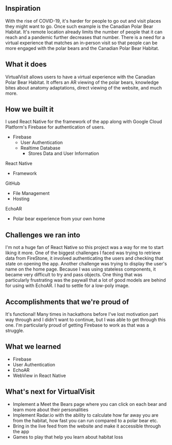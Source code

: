## Inspiration

With the rise of COVID-19, it's harder for people to go out and visit places they might want to go. Once such example is the Canadian Polar Bear Habitat. It's remote location already limits the number of people that it can reach and a pandemic further decreases that number. There is a need for a virtual experience that matches an in-person visit so that people can be more engaged with the polar bears and the Canadian Polar Bear Habitat.

## What it does

VirtualVisit allows users to have a virtual experience with the Canadian Polar Bear Habitat. It offers an AR viewing of the polar bears, knowledge bites about anatomy adaptations, direct viewing of the website, and much more.

## How we built it

I used React Native for the framework of the app along with Google Cloud Platform's Firebase for authentication of users.

- Firebase
  - User Authentication
  - Realtime Database
    - Stores Data and User Information

React Native

- Framework

GitHub

- File Management
- Hosting

EchoAR

- Polar bear experience from your own home

## Challenges we ran into

I'm not a huge fan of React Native so this project was a way for me to start liking it more. One of the biggest challenges I faced was trying to retrieve data from FireStone, it involved authenticating the users and checking that state on opening the app. Another challenge was trying to display the user's name on the home page. Because I was using stateless components, it became very difficult to try and pass objects. One thing that was particularly frustrating was the paywall that a lot of good models are behind for using with EchoAR. I had to settle for a low-poly image.

## Accomplishments that we're proud of

It's functional! Many times in hackathons before I've lost motivation part way through and I didn't want to continue, but I was able to get through this one. I'm particularly proud of getting Firebase to work as that was a struggle.

## What we learned

- Firebase
- User Authentication
- EchoAR
- WebView in React Native

## What's next for VirtualVisit

- Implement a Meet the Bears page where you can click on each bear and learn more about their personalities
- Implement Radar.io with the ability to calculate how far away you are from the habitat, how fast you can run compared to a polar bear etc.
- Bring in the live feed from the website and make it accessible through the app
- Games to play that help you learn about habitat loss
